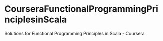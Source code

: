 # CourseraFunctionalProgrammingPrinciplesinScala
Solutions for Functional Programming Principles in Scala - Coursera
